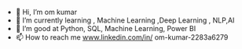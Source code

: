 - 👋 Hi, I’m om kumar
- 👀 I’m currently learning , Machine Learning ,Deep Learning , NLP,AI
- 💞️ I’m good at Python, SQL, Machine Learning, Power BI
- 📫 How to reach me www.linkedin.com/in/ om-kumar-2283a6279

<!---
honey3454/honey3454 is a ✨ special ✨ repository because its `README.md` (this file) appears on your GitHub profile.
You can click the Preview link to take a look at your changes.
--->
